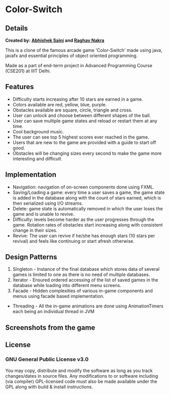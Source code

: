 # Color-Switch
## Details
**Created by:
[Abhishek Saini](https://www.github.com/arnomalone) and [Raghav Nakra](https://www.github.com/ragh-a-void)**

This is a clone of the famous arcade game 'Color-Switch' made using java, javafx and essential principles of object oriented programming.

Made as a part of end-term project in Advanced Programming Course (CSE201) at IIIT Delhi.


## Features
- Difficulty starts increasing after 10 stars are earned in a game.
- Colors available are red, yellow, blue, purple.
- Obstacles available are square, circle, triangle and cross.
- User can unlock and choose between different shapes of the ball.
- User can save multiple game states and reload or restart them at any time.
- Cool background music.
- The user can see top 5 highest scores ever reached in the game.
- Users that are new to the game are provided with a guide to start off good.
- Obstacles will be changing sizes every second to make the game more interesting and difficult.

## Implementation
- Navigation: navigation of on-screen components done using FXML.
- Saving/Loading a game: every time a user saves a game, the game state is added in the database along with the count of stars earned, which is then serialized using I/O streams. 
- Delete: game state is automatically removed in which the user loses the game and is unable to revive.
- Difficulty: levels become harder as the user progresses through the game. Rotation rates of obstacles start increasing along with consistent change in their sizes.
- Revive: The user can revive if he/she has enough stars (10 stars per revival) and feels like continuing or start afresh otherwise.

## Design Patterns
1. Singleton - Instance of the final database which stores data of several games is limited to one as there is no need of multiple databases.
2. Iterator - Ensured ordered accessing of the list of saved games in the database while loading into different menu screens.
3. Facade - Hidden complexities of various in-game components and menus using facade based implementation.
- Threading - All the in-game animations are done using AnimationTimers each being an individual thread in JVM


## Screenshots from the game

## License
### GNU General Public License v3.0
You may copy, distribute and modify the software as long as you track changes/dates in source files. Any modifications to or software including (via compiler) GPL-licensed code must also be made available under the GPL along with build & install instructions.
